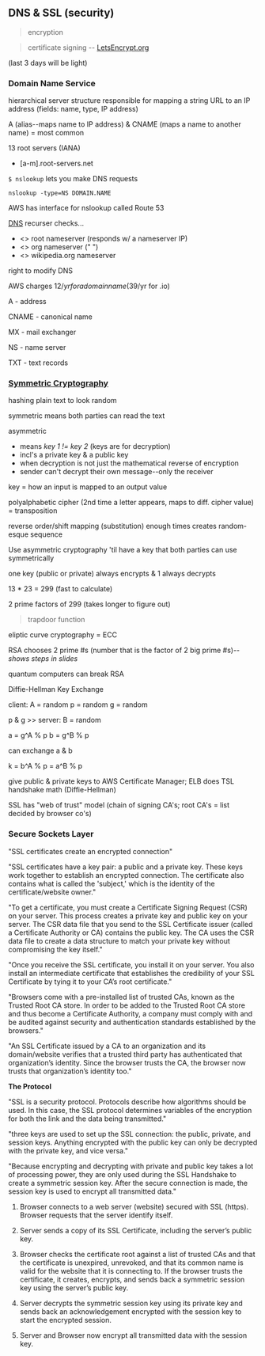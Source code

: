 ## DNS & SSL (security)
> encryption

> certificate signing -- [LetsEncrypt.org](https://letsencrypt.org/getting-started/)

(last 3 days will be light)

### Domain Name Service
hierarchical server structure responsible for mapping a string URL to an IP address (fields: name, type, IP address)

A (alias--maps name to IP address) & CNAME (maps a name to another name) = most common

13 root servers (IANA)
* [a-m].root-servers.net

`$ nslookup` lets you make DNS requests

`nslookup -type=NS DOMAIN.NAME`

AWS has interface for nslookup called Route 53

[DNS](https://dnsmadeeasy.com/support/what-is-dns/) recurser checks...
* <> root nameserver (responds w/ a nameserver IP)
* <> org nameserver (" ")
* <> wikipedia.org nameserver

right to modify DNS

AWS charges $12/yr for a domain name ($39/yr for .io)


A - address

CNAME - canonical name

MX - mail exchanger

NS - name server

TXT - text records

### [Symmetric Cryptography](https://docs.google.com/presentation/d/1H0jTULaWIQY4mUGGxN5uZJDhKTi_B7-54g6TuwWJXYE/edit#slide=id.g3737cde20a_0_72)

hashing plain text to look random

symmetric means both parties can read the text

asymmetric
* means *key 1 != key 2* (keys are for decryption)
* incl's a private key & a public key
* when decryption is not just the mathematical reverse of encryption
* sender can't decrypt their own message--only the receiver

key = how an input is mapped to an output value

polyalphabetic cipher (2nd time a letter appears, maps to diff. cipher value) = transposition

reverse order/shift mapping (substitution) enough times creates random-esque sequence

Use asymmetric cryptography 'til have a key that both parties can use symmetrically

one key (public or private) always encrypts & 1 always decrypts

13 * 23 = 299 (fast to calculate)

2 prime factors of 299 (takes longer to figure out)

> trapdoor function

eliptic curve cryptography = ECC

RSA chooses 2 prime #s (number that is the factor of 2 big prime #s)--*shows steps in slides*

quantum computers can break RSA

Diffie-Hellman Key Exchange

client:
A = random
p = random
g = random

p & g >> server:
B = random

a = g^A % p
b = g^B % p

can exchange a & b

k = b^A % p = a^B % p

give public & private keys to AWS Certificate Manager; ELB does TSL handshake math (Diffie-Hellman)

SSL has "web of trust" model (chain of signing CA's; root CA's = list decided by browser co's)

### Secure Sockets Layer

"SSL certificates create an encrypted connection"

"SSL certificates have a key pair: a public and a private key. These keys work together to establish an encrypted connection. The certificate also contains what is called the 'subject,' which is the identity of the certificate/website owner."

"To get a certificate, you must create a Certificate Signing Request (CSR) on your server. This process creates a private key and public key on your server. The CSR data file that you send to the SSL Certificate issuer (called a Certificate Authority or CA) contains the public key. The CA uses the CSR data file to create a data structure to match your private key without compromising the key itself."

"Once you receive the SSL certificate, you install it on your server. You also install an intermediate certificate that establishes the credibility of your SSL Certificate by tying it to your CA’s root certificate."

"Browsers come with a pre-installed list of trusted CAs, known as the Trusted Root CA store. In order to be added to the Trusted Root CA store and thus become a Certificate Authority, a company must comply with and be audited against security and authentication standards established by the browsers."

"An SSL Certificate issued by a CA to an organization and its domain/website verifies that a trusted third party has authenticated that organization’s identity. Since the browser trusts the CA, the browser now trusts that organization’s identity too."

**The Protocol**

"SSL is a security protocol. Protocols describe how algorithms should be used. In this case, the SSL protocol determines variables of the encryption for both the link and the data being transmitted."

"three keys are used to set up the SSL connection: the public, private, and session keys. Anything encrypted with the public key can only be decrypted with the private key, and vice versa."

"Because encrypting and decrypting with private and public key takes a lot of processing power, they are only used during the SSL Handshake to create a symmetric session key. After the secure connection is made, the session key is used to encrypt all transmitted data."

1.  Browser connects to a web server (website) secured with SSL (https). Browser requests that the server identify itself.

2.  Server sends a copy of its SSL Certificate, including the server’s public key.

3.  Browser checks the certificate root against a list of trusted CAs and that the certificate is unexpired, unrevoked, and that its common name is valid for the website that it is connecting to. If the browser trusts the certificate, it creates, encrypts, and sends back a symmetric session key using the server’s public key.

4.  Server decrypts the symmetric session key using its private key and sends back an acknowledgement encrypted with the session key to start the encrypted session.

5.  Server and Browser now encrypt all transmitted data with the session key.
